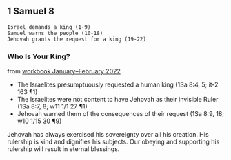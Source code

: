 ## 1 Samuel 8

```
Israel demands a king (1-9)
Samuel warns the people (10-18)
Jehovah grants the request for a king (19-22)
```

### Who Is Your King?

from [workbook January–February 2022](https://www.jw.org/en/library/jw-meeting-workbook/january-february-2022-mwb/Life-and-Ministry-Meeting-Schedule-for-February-21-27-2022/Who-Is-Your-King/)

- The Israelites presumptuously requested a human king (1Sa 8:4, 5; it-2 163 ¶1)
- The Israelites were not content to have Jehovah as their invisible Ruler (1Sa 8:7, 8; w11 1/1 27 ¶1)
- Jehovah warned them of the consequences of their request (1Sa 8:9, 18; w10 1/15 30 ¶9)

Jehovah has always exercised his sovereignty over all his creation. His rulership is kind and dignifies his subjects. Our obeying and supporting his rulership will result in eternal blessings.
